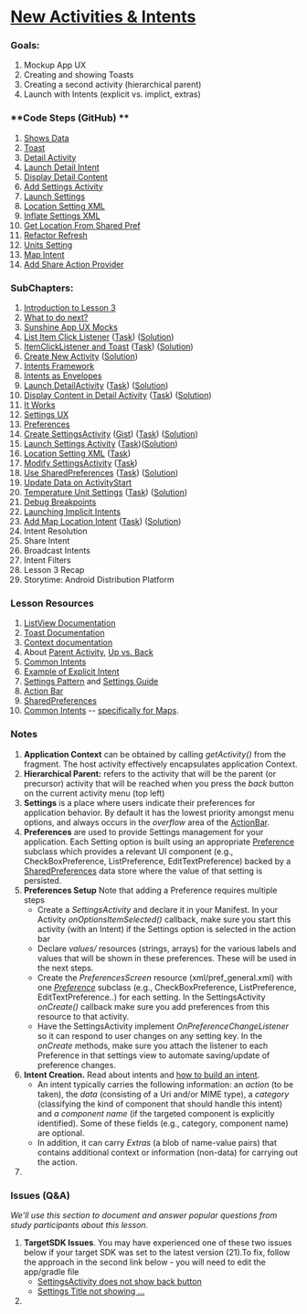 # [New Activities & Intents](https://www.udacity.com/course/viewer#!/c-ud853/l-1474559101)

### **Goals**:
1. Mockup App UX
2. Creating and showing Toasts
3. Creating a second activity (hierarchical parent)
4. Launch with Intents (explicit vs. implict, extras)


### **Code Steps (GitHub) **
1. [Shows Data](https://github.com/udacity/Sunshine/tree/3.00-shows-data)
2. [Toast](https://github.com/udacity/Sunshine/tree/3.01-toast)
3. [Detail Activity](https://github.com/udacity/Sunshine/tree/3.02-detail-activity)
4. [Launch Detail Intent](https://github.com/udacity/Sunshine/tree/3.03-launch-detail-intent)
5. [Display Detail Content](https://github.com/udacity/Sunshine/tree/3.04-display-detail-content)
6. [Add Settings Activity](https://github.com/udacity/Sunshine/tree/3.05-add-settings-activity)
7. [Launch Settings](https://github.com/udacity/Sunshine/tree/3.06-launch-settings)
8. [Location Setting XML](https://github.com/udacity/Sunshine/tree/3.07-location-setting-xml)
9. [Inflate Settings XML](https://github.com/udacity/Sunshine/tree/3.08-inflate-settings-xml)
10. [Get Location From Shared Pref](https://github.com/udacity/Sunshine/tree/3.09-get-location-from-shared-pref)
11. [Refactor Refresh](https://github.com/udacity/Sunshine/tree/3.10-refactor-refresh)
12. [Units Setting](https://github.com/udacity/Sunshine/tree/3.11-units-setting)
13. [Map Intent](https://github.com/udacity/Sunshine/tree/3.12-map-intent)
14. [Add Share Action Provider](https://github.com/udacity/Sunshine/tree/3.13-add-share-action-provider)


### **SubChapters**:
1. [Introduction to Lesson 3](https://www.udacity.com/course/viewer#!/c-ud853/l-1474559101/m-1587888574)
2. [What to do next?](https://www.udacity.com/course/viewer#!/c-ud853/l-1474559101/m-1622398631)
3. [Sunshine App UX Mocks](https://www.udacity.com/course/viewer#!/c-ud853/l-1474559101/m-1480808705)
4. [List Item Click Listener](https://www.udacity.com/course/viewer#!/c-ud853/l-1474559101/e-1570909442/m-1570909443) ([Task](https://www.udacity.com/course/viewer#!/c-ud853/l-1474559101/e-1570909442/m-1570909444)) ([Solution](https://www.udacity.com/course/viewer#!/c-ud853/l-1474559101/e-1570909442/m-1570909445))
5. [ItemClickListener and Toast](https://www.udacity.com/course/viewer#!/c-ud853/l-1474559101/e-1480808706/m-1480808707) ([Task](https://www.udacity.com/course/viewer#!/c-ud853/l-1474559101/e-1480808706/m-1480808708)) ([Solution](https://www.udacity.com/course/viewer#!/c-ud853/l-1474559101/e-1480808706/m-1480808709))
6. [Create New Activity](https://www.udacity.com/course/viewer#!/c-ud853/l-1474559101/e-1480808710/m-1480808711) ([Solution](https://www.udacity.com/course/viewer#!/c-ud853/l-1474559101/e-1480808710/m-1480808713))
7. [Intents Framework](https://www.udacity.com/course/viewer#!/c-ud853/l-1474559101/m-1628289061)
8. [Intents as Envelopes](https://www.udacity.com/course/viewer#!/c-ud853/l-1474559101/m-1643678724)
9. [Launch DetailActivity](https://www.udacity.com/course/viewer#!/c-ud853/l-1474559101/e-1480808714/m-1480808715) ([Task](https://www.udacity.com/course/viewer#!/c-ud853/l-1474559101/e-1480808714/m-1480808715)) ([Solution](https://www.udacity.com/course/viewer#!/c-ud853/l-1474559101/e-1480808714/m-1480808717))
10. [Display Content in Detail Activity](https://www.udacity.com/course/viewer#!/c-ud853/l-1474559101/e-1480808718/m-1480808719) ([Task](https://www.udacity.com/course/viewer#!/c-ud853/l-1474559101/e-1480808718/m-1480808720)) ([Solution](https://www.udacity.com/course/viewer#!/c-ud853/l-1474559101/e-1480808718/m-1480808721))
11. [It Works](https://www.udacity.com/course/viewer#!/c-ud853/l-1474559101/m-1576968695)
12. [Settings UX](https://www.udacity.com/course/viewer#!/c-ud853/l-1474559101/m-1643578573)
13. [Preferences](https://www.udacity.com/course/viewer#!/c-ud853/l-1474559101/m-1643578574)
14. [Create SettingsActivity](https://www.udacity.com/course/viewer#!/c-ud853/l-1474559101/e-1643578576/m-1643578575) ([Gist](https://gist.github.com/anonymous/79957488c47f2fb35a88)) ([Task](https://www.udacity.com/course/viewer#!/c-ud853/l-1474559101/e-1643578576/m-1643578577)) ([Solution](https://www.udacity.com/course/viewer#!/c-ud853/l-1474559101/e-1643578576/m-1643578578))
15. [Launch Settings Activity](https://www.udacity.com/course/viewer#!/c-ud853/l-1474559101/e-1643578580/m-1643578579) ([Task](https://www.udacity.com/course/viewer#!/c-ud853/l-1474559101/e-1643578580/m-1643578581))([Solution](https://www.udacity.com/course/viewer#!/c-ud853/l-1474559101/e-1643578580/m-1643578582))
16. [Location Setting XML](https://www.udacity.com/course/viewer#!/c-ud853/l-1474559101/e-1643578583/m-1643578585) ([Task](https://www.udacity.com/course/viewer#!/c-ud853/l-1474559101/e-1643578583/m-1643578584))
17. [Modify SettingsActivity](https://www.udacity.com/course/viewer#!/c-ud853/l-1474559101/e-1643578589/m-1643578588) ([Task](https://www.udacity.com/course/viewer#!/c-ud853/l-1474559101/e-1643578589/m-1643578590))
18. [Use SharedPreferences](https://www.udacity.com/course/viewer#!/c-ud853/l-1474559101/e-1576148605/m-1643578591) ([Task](https://www.udacity.com/course/viewer#!/c-ud853/l-1474559101/e-1576148605/m-1576148606)) ([Solution](https://www.udacity.com/course/viewer#!/c-ud853/l-1474559101/e-1576148605/m-1643578596))
19. [Update Data on ActivityStart](https://www.udacity.com/course/viewer#!/c-ud853/l-1474559101/m-1643578597)
20. [Temperature Unit Settings](https://www.udacity.com/course/viewer#!/c-ud853/l-1474559101/e-1643578599/m-1643578598) ([Task](https://www.udacity.com/course/viewer#!/c-ud853/l-1474559101/e-1643578599/m-1643578600)) ([Solution](https://www.udacity.com/course/viewer#!/c-ud853/l-1474559101/e-1643578599/m-1643578601))
21. [Debug Breakpoints](https://www.udacity.com/course/viewer#!/c-ud853/l-1474559101/m-1643578602)
22. [Launching Implicit Intents](https://www.udacity.com/course/viewer#!/c-ud853/l-1474559101/m-1637238591)
23. [Add Map Location Intent](https://www.udacity.com/course/viewer#!/c-ud853/l-1474559101/e-1480808722/m-1480808723) ([Task](https://www.udacity.com/course/viewer#!/c-ud853/l-1474559101/e-1480808722/m-1480808724)) ([Solution](https://www.udacity.com/course/viewer#!/c-ud853/l-1474559101/e-1480808722/m-1480808725))
24. Intent Resolution
25. Share Intent
26. Broadcast Intents
27. Intent Filters
28. Lesson 3 Recap
29. Storytime: Android Distribution Platform



### **Lesson Resources**
1. [ListView Documentation](http://developer.android.com/reference/android/widget/ListView.html)
2. [Toast Documentation](http://developer.android.com/guide/topics/ui/notifiers/toasts.html#Basics)
3. [Context documentation](http://developer.android.com/reference/android/content/Context.html)
4. About [Parent Activity](http://developer.android.com/training/basics/firstapp/starting-activity.html#CreateActivity), [Up vs. Back](http://developer.android.com/design/patterns/navigation.html)
5. [Common Intents](http://developer.android.com/guide/components/intents-common.html)
6. [Example of Explicit Intent](http://developer.android.com/guide/components/intents-filters.html#ExampleExplicit)
7. [Settings Pattern](https://developer.android.com/design/patterns/settings.html) and [Settings Guide](http://developer.android.com/guide/topics/ui/settings.html)
8. [Action Bar](https://developer.android.com/guide/topics/ui/actionbar.html)
8. [SharedPreferences](http://developer.android.com/reference/android/content/SharedPreferences.html)
9. [Common Intents](https://developer.android.com/guide/components/intents-common.html) -- [specifically for Maps](https://developer.android.com/guide/components/intents-common.html#Maps).


### **Notes**
1. **Application Context** can be obtained by calling *getActivity()* from the fragment. The host activity effectively encapsulates application Context.
2. **Hierarchical Parent:** refers to the activity that will be the parent (or precursor) activity that will be reached when you press the *back* button on the current activity menu (top left)
3. **Settings** is a place where users indicate their preferences for application behavior. By default it has the lowest priority amongst menu options, and always occurs in the *overflow* area of the [ActionBar](https://developer.android.com/design/patterns/actionbar.html).
4. **Preferences** are used to provide Settings management for your application. Each Setting option is built using an appropriate [Preference](http://developer.android.com/reference/android/preference/Preference.html) subclass which provides a relevant UI component (e.g., CheckBoxPreference, ListPreference, EditTextPreference) backed by a [SharedPreferences](http://developer.android.com/reference/android/content/SharedPreferences.html) data store where the value of that setting is persisted.
5. **Preferences Setup** Note that adding a Preference requires multiple steps
    * Create a *SettingsActivity* and declare it in your Manifest. In your Activity *onOptionsItemSelected()* callback, make sure you start this activity (with an Intent) if the Settings option is selected in the action bar
    * Declare *values/* resources (strings, arrays) for the various labels and values that will be shown in these preferences. These will be used in the next steps.
    * Create the *PreferencesScreen* resource (xml/pref\_general.xml) with one [*Preference*](http://developer.android.com/reference/android/preference/Preference.html) subclass (e.g., CheckBoxPreference, ListPreference, EditTextPreference..) for each setting. In the SettingsActivity *onCreate()* callback make sure you add preferences from this resource to that activity.
    * Have the SettingsActivity implement *OnPreferenceChangeListener* so it can respond to user changes on any setting key. In the *onCreate* methods, make sure you attach the listener to each Preference in that settings view to automate saving/update of preference changes.
6. **Intent Creation.** Read about intents and [how to build an intent](http://developer.android.com/guide/components/intents-filters.html#Building).
    * An intent typically carries the following information: an *action* (to be taken), the *data* (consisting of a Uri and/or MIME type), a *category* (classifying the kind of component that should handle this intent) and *a component name* (if the targeted component is explicitly identified). Some of these fields (e.g., category, component name) are optional.
    * In addition, it can carry *Extras* (a blob of name-value pairs) that contains additional context or information (non-data) for carrying out the action.
7. 


### **Issues (Q&A)**

*We'll use this section to document and answer popular questions from study participants about this lesson.*

1. **TargetSDK Issues**. You may have experienced one of these two issues below if your target SDK was set to the latest version (21).To fix, follow the approach in the second link below - you will need to edit the app/gradle file
    * [SettingsActivity does not show back button](http://forums.udacity.com/questions/100256895/settings-activity-doesnt-have-a-back-button?page=1&focusedAnswerId=100256962#100256962)
    * [Settings Title not showing ...](http://forums.udacity.com/questions/100239055/settings-title-not-showing-up-after-clicking-on-menu-item-settings#ud853)
2.

